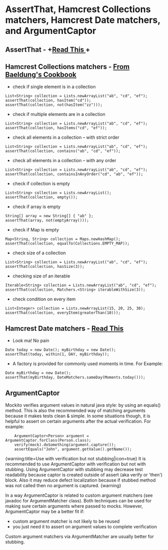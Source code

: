 #  AssertThat, Hamcrest Collections matchers, Hamcrest Date matchers, and ArgumentCaptor

## AssertThat - +[Read This ](https://objectpartners.com/2013/09/18/the-benefits-of-using-assertthat-over-other-assert-methods-in-unit-tests/)+


## Hamcrest Collections matchers - [From Baeldung's Cookbook](http://www.baeldung.com/hamcrest-collections-arrays)

* check if single element is in a collection
```
List<String> collection = Lists.newArrayList("ab", "cd", "ef");
assertThat(collection, hasItem("cd"));
assertThat(collection, not(hasItem("zz")));
```
* check if multiple elements are in a collection
```
List<String> collection = Lists.newArrayList("ab", "cd", "ef");
assertThat(collection, hasItems("cd", "ef"));
```
* check all elements in a collection – with strict order
```
List<String> collection = Lists.newArrayList("ab", "cd", "ef");
assertThat(collection, contains("ab", "cd", "ef"));
```
* check all elements in a collection – with any order
```
List<String> collection = Lists.newArrayList("ab", "cd", "ef");
assertThat(collection, containsInAnyOrder("cd", "ab", "ef"));
```
* check if collection is empty
```
List<String> collection = Lists.newArrayList();
assertThat(collection, empty());
```
* check if array is empty
```
String[] array = new String[] { "ab" };
assertThat(array, not(emptyArray()));
```
* check if Map is empty
```
Map<String, String> collection = Maps.newHashMap();
assertThat(collection, equalTo(Collections.EMPTY_MAP));
```
* check size of a collection
```
List<String> collection = Lists.newArrayList("ab", "cd", "ef");
assertThat(collection, hasSize(3));
```
* checking size of an iterable
```
Iterable<String> collection = Lists.newArrayList("ab", "cd", "ef");
assertThat(collection, Matchers.<String> iterableWithSize(3));
```
* check condition on every item
```
List<Integer> collection = Lists.newArrayList(15, 20, 25, 30);
assertThat(collection, everyItem(greaterThan(10)));
```

## Hamcrest Date matchers - [Read This ]( https://github.com/eXparity/hamcrest-date)
* Look ma! No pain
```
Date today = new Date(); myBirthday = new Date();
assertThat(today, within(1, DAY, myBirthday));
```
* A factory is provided for commonly used moments in time. For Example:
```
Date myBirthday = new Date();
assertThat(myBirthday, DateMatchers.sameDay(Moments.today()));
```

## ArgumentCaptor

Mockito verifies argument values in natural java style: by using an equals() method. This is also the recommended way of matching arguments because it makes tests clean & simple. In some situations though, it is helpful to assert on certain arguments after the actual verification. For example:

```
	ArgumentCaptor<Person> argument = ArgumentCaptor.forClass(Person.class);
	verify(mock).doSomething(argument.capture());
	assertEquals("John", argument.getValue().getName());
```

{warning:title=Use with verification but not stubbing|icon=true}
It is recommended to use ArgumentCaptor with verification but not with stubbing. Using ArgumentCaptor with stubbing may decrease test readability because captor is created outside of assert (aka verify or 'then') block. Also it may reduce defect localization because if stubbed method was not called then no argument is captured.
{warning}

In a way ArgumentCaptor is related to custom argument matchers (see javadoc for ArgumentMatcher class). Both techniques can be used for making sure certain arguments where passed to mocks. However, ArgumentCaptor may be a better fit if:

*    custom argument matcher is not likely to be reused
*    you just need it to assert on argument values to complete verification

Custom argument matchers via ArgumentMatcher are usually better for stubbing.
